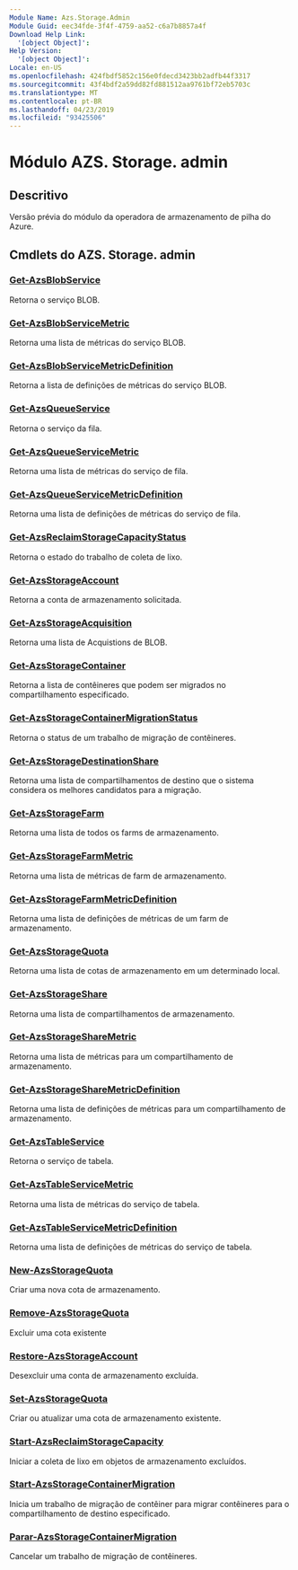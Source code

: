 ```yaml
---
Module Name: Azs.Storage.Admin
Module Guid: eec34fde-3f4f-4759-aa52-c6a7b8857a4f
Download Help Link:
  '[object Object]': 
Help Version:
  '[object Object]': 
Locale: en-US
ms.openlocfilehash: 424fbdf5852c156e0fdecd3423bb2adfb44f3317
ms.sourcegitcommit: 43f4bdf2a59dd82fd881512aa9761bf72eb5703c
ms.translationtype: MT
ms.contentlocale: pt-BR
ms.lasthandoff: 04/23/2019
ms.locfileid: "93425506"
---
```

# Módulo AZS. Storage. admin
## Descritivo
Versão prévia do módulo da operadora de armazenamento de pilha do Azure.

## Cmdlets do AZS. Storage. admin
### [Get-AzsBlobService](Get-AzsBlobService.md)
Retorna o serviço BLOB.

### [Get-AzsBlobServiceMetric](Get-AzsBlobServiceMetric.md)
Retorna uma lista de métricas do serviço BLOB.

### [Get-AzsBlobServiceMetricDefinition](Get-AzsBlobServiceMetricDefinition.md)
Retorna a lista de definições de métricas do serviço BLOB.

### [Get-AzsQueueService](Get-AzsQueueService.md)
Retorna o serviço da fila.

### [Get-AzsQueueServiceMetric](Get-AzsQueueServiceMetric.md)
Retorna uma lista de métricas do serviço de fila.

### [Get-AzsQueueServiceMetricDefinition](Get-AzsQueueServiceMetricDefinition.md)
Retorna uma lista de definições de métricas do serviço de fila.

### [Get-AzsReclaimStorageCapacityStatus](Get-AzsReclaimStorageCapacityStatus.md)
Retorna o estado do trabalho de coleta de lixo.

### [Get-AzsStorageAccount](Get-AzsStorageAccount.md)
Retorna a conta de armazenamento solicitada.

### [Get-AzsStorageAcquisition](Get-AzsStorageAcquisition.md)
Retorna uma lista de Acquistions de BLOB.

### [Get-AzsStorageContainer](Get-AzsStorageContainer.md)
Retorna a lista de contêineres que podem ser migrados no compartilhamento especificado.

### [Get-AzsStorageContainerMigrationStatus](Get-AzsStorageContainerMigrationStatus.md)
Retorna o status de um trabalho de migração de contêineres.

### [Get-AzsStorageDestinationShare](Get-AzsStorageDestinationShare.md)
Retorna uma lista de compartilhamentos de destino que o sistema considera os melhores candidatos para a migração.

### [Get-AzsStorageFarm](Get-AzsStorageFarm.md)
Retorna uma lista de todos os farms de armazenamento.

### [Get-AzsStorageFarmMetric](Get-AzsStorageFarmMetric.md)
Retorna uma lista de métricas de farm de armazenamento.

### [Get-AzsStorageFarmMetricDefinition](Get-AzsStorageFarmMetricDefinition.md)
Retorna uma lista de definições de métricas de um farm de armazenamento.

### [Get-AzsStorageQuota](Get-AzsStorageQuota.md)
Retorna uma lista de cotas de armazenamento em um determinado local.

### [Get-AzsStorageShare](Get-AzsStorageShare.md)
Retorna uma lista de compartilhamentos de armazenamento.

### [Get-AzsStorageShareMetric](Get-AzsStorageShareMetric.md)
Retorna uma lista de métricas para um compartilhamento de armazenamento.

### [Get-AzsStorageShareMetricDefinition](Get-AzsStorageShareMetricDefinition.md)
Retorna uma lista de definições de métricas para um compartilhamento de armazenamento.

### [Get-AzsTableService](Get-AzsTableService.md)
Retorna o serviço de tabela.

### [Get-AzsTableServiceMetric](Get-AzsTableServiceMetric.md)
Retorna uma lista de métricas do serviço de tabela.

### [Get-AzsTableServiceMetricDefinition](Get-AzsTableServiceMetricDefinition.md)
Retorna uma lista de definições de métricas do serviço de tabela.

### [New-AzsStorageQuota](New-AzsStorageQuota.md)
Criar uma nova cota de armazenamento.

### [Remove-AzsStorageQuota](Remove-AzsStorageQuota.md)
Excluir uma cota existente

### [Restore-AzsStorageAccount](Restore-AzsStorageAccount.md)
Desexcluir uma conta de armazenamento excluída.

### [Set-AzsStorageQuota](Set-AzsStorageQuota.md)
Criar ou atualizar uma cota de armazenamento existente.

### [Start-AzsReclaimStorageCapacity](Start-AzsReclaimStorageCapacity.md)
Iniciar a coleta de lixo em objetos de armazenamento excluídos.

### [Start-AzsStorageContainerMigration](Start-AzsStorageContainerMigration.md)
Inicia um trabalho de migração de contêiner para migrar contêineres para o compartilhamento de destino especificado.

### [Parar-AzsStorageContainerMigration](Stop-AzsStorageContainerMigration.md)
Cancelar um trabalho de migração de contêineres.

